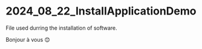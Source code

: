 # 2024_08_22_InstallApplicationDemo
File used durring the installation of software.


Bonjour à vous 😊